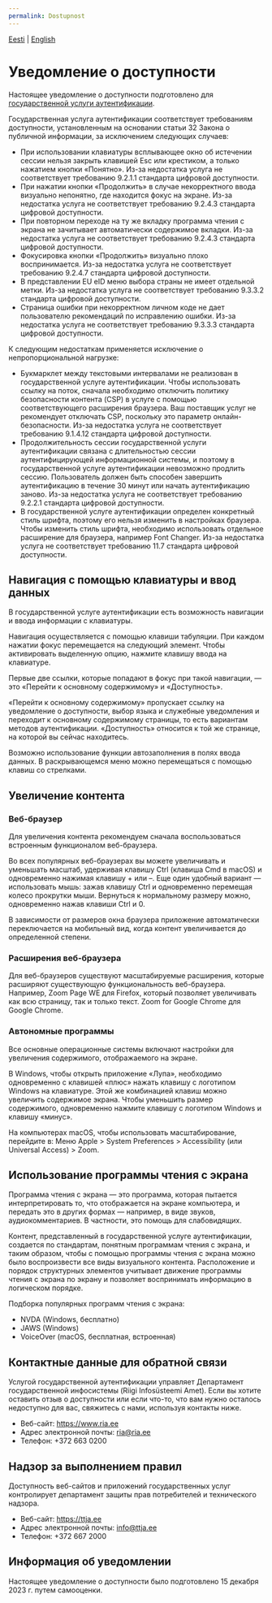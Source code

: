 ```yaml
---
permalink: Dostupnost
---
```

[Eesti](https://e-gov.github.io/TARA-Doku/Ligipaasetavus) | [English](https://e-gov.github.io/TARA-Doku/Accessibility)

# Уведомление о доступности
Настоящее уведомление о доступности подготовлено для [государственной услуги аутентификации](https://www.ria.ee/riigi-infosusteem/elektrooniline-identiteet-ja-usaldusteenused/kesksed-autentimisteenused#tara).

Государственная услуга аутентификации соответствует требованиям доступности, установленным на основании статьи 32 Закона о публичной информации, за исключением следующих случаев:

- При использовании клавиатуры всплывающее окно об истечении сессии нельзя закрыть клавишей Esc или крестиком, а только нажатием кнопки «Понятно». Из-за недостатка услуга не соответствует требованию 9.2.1.1 стандарта цифровой доступности.
- При нажатии кнопки «Продолжить» в случае некорректного ввода визуально непонятно, где находится фокус на экране. Из-за недостатка услуга не соответствует требованию 9.2.4.3 стандарта цифровой доступности.
- При повторном переходе на ту же вкладку программа чтения с экрана не зачитывает автоматически содержимое вкладки. Из-за недостатка услуга не соответствует требованию 9.2.4.3 стандарта цифровой доступности.
- Фокусировка кнопки «Продолжить» визуально плохо воспринимается. Из-за недостатка услуга не соответствует требованию 9.2.4.7 стандарта цифровой доступности.
- В представлении EU eID меню выбора страны не имеет отдельной метки. Из-за недостатка услуга не соответствует требованию 9.3.3.2 стандарта цифровой доступности.
- Страница ошибки при некорректном личном коде не дает пользователю рекомендаций по исправлению ошибки. Из-за недостатка услуга не соответствует требованию 9.3.3.3 стандарта цифровой доступности.

К следующим недостаткам применяется исключение о непропорциональной нагрузке:

- Букмарклет между текстовыми интервалами не реализован в государственной услуге аутентификации. Чтобы использовать ссылку на поток, сначала необходимо отключить политику безопасности контента (CSP) в услуге с помощью соответствующего расширения браузера. Ваш поставщик услуг не рекомендует отключать CSP, поскольку это параметр онлайн-безопасности. Из-за недостатка услуга не соответствует требованию 9.1.4.12 стандарта цифровой доступности.
- Продолжительность сессии государственной услуги аутентификации связана с длительностью сессии аутентифицирующей информационной системы, и поэтому в государственной услуге аутентификации невозможно продлить сессию. Пользователь должен быть способен завершить аутентификацию в течение 30 минут или начать аутентификацию заново. Из-за недостатка услуга не соответствует требованию 9.2.2.1 стандарта цифровой доступности.
- В государственной услуге аутентификации определен конкретный стиль шрифта, поэтому его нельзя изменить в настройках браузера. Чтобы изменить стиль шрифта, необходимо использовать отдельное расширение для браузера, например Font Changer. Из-за недостатка услуга не соответствует требованию 11.7 стандарта цифровой доступности.

## Навигация с помощью клавиатуры и ввод данных
В государственной услуге аутентификации есть возможность навигации и ввода информации с клавиатуры.

Навигация осуществляется с помощью клавиши табуляции. При каждом нажатии фокус перемещается на следующий элемент. Чтобы активировать выделенную опцию, нажмите клавишу ввода на клавиатуре.

Первые две ссылки, которые попадают в фокус при такой навигации, — это «Перейти к основному содержимому» и «Доступность».

«Перейти к основному содержимому» пропускает ссылку на уведомление о доступности, выбор языка и служебные уведомления и переходит к основному содержимому страницы, то есть вариантам методов аутентификации. «Доступность» относится к той же странице, на которой вы сейчас находитесь.

Возможно использование функции автозаполнения в полях ввода данных. В раскрывающемся меню можно перемещаться с помощью клавиш со стрелками.

## Увеличение контента
### Веб-браузер
Для увеличения контента рекомендуем сначала воспользоваться встроенным функционалом веб-браузера.

Во всех популярных веб-браузерах вы можете увеличивать и уменьшать масштаб, удерживая клавишу Ctrl (клавиша Cmd в macOS) и одновременно нажимая клавишу + или –. Еще один удобный вариант — использовать мышь: зажав клавишу Ctrl и одновременно перемещая колесо прокрутки мыши. Вернуться к нормальному размеру можно, одновременно нажав клавиши Ctrl и 0.

В зависимости от размеров окна браузера приложение автоматически переключается на мобильный вид, когда контент увеличивается до определенной степени.

### Расширения веб-браузера
Для веб-браузеров существуют масштабируемые расширения, которые расширяют существующую функциональность веб-браузера. Например, Zoom Page WE для Firefox, который позволяет увеличивать как всю страницу, так и только текст. Zoom for Google Chrome для Google Chrome.

### Автономные программы
Все основные операционные системы включают настройки для увеличения содержимого, отображаемого на экране.

В Windows, чтобы открыть приложение «Лупа», необходимо одновременно с клавишей «плюс» нажать клавишу с логотипом Windows на клавиатуре. Этой же комбинацией клавиш можно увеличить содержимое экрана. Чтобы уменьшить размер содержимого, одновременно нажмите клавишу с логотипом Windows и клавишу «минус».

На компьютерах macOS, чтобы использовать масштабирование, перейдите в: Меню Apple > System Preferences > Accessibility (или Universal Access) > Zoom.

## Использование программы чтения с экрана
Программа чтения с экрана — это программа, которая пытается интерпретировать то, что отображается на экране компьютера, и передать это в других формах — например, в виде звуков, аудиокомментариев. В частности, это помощь для слабовидящих.

Контент, представленный в государственной услуге аутентификации, создается по стандартам, понятным программам чтения с экрана, и таким образом, чтобы с помощью программы чтения с экрана можно было воспроизвести все виды визуального контента. Расположение и порядок структурных элементов учитывает движение программы чтения с экрана по экрану и позволяет воспринимать информацию в логическом порядке.

Подборка популярных программ чтения с экрана:

- NVDA (Windows, бесплатно)
- JAWS (Windows)
- VoiceOver (macOS, бесплатная, встроенная)

## Контактные данные для обратной связи
Услугой государственной аутентификации управляет Департамент государственной инфосистемы (Riigi Infosüsteemi Amet). Если вы хотите оставить отзыв о доступности или если что-то, что вам нужно осталось недоступно для вас, свяжитесь с нами, используя контакты ниже.
- Веб-сайт: https://www.ria.ee
- Адрес электронной почты: ria@ria.ee
- Телефон: +372 663 0200

## Надзор за выполнением правил
Доступность веб-сайтов и приложений государственных услуг контролирует департамент защиты прав потребителей и технического надзора.
- Веб-сайт: https://ttja.ee
- Адрес электронной почты: info@ttja.ee
- Телефон: +372 667 2000

## Информация об уведомлении
Настоящее уведомление о доступности было подготовлено 15 декабря 2023 г. путем самооценки.
